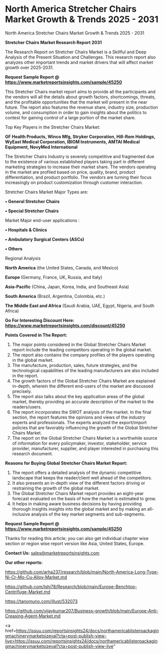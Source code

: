 # North America Stretcher Chairs Market Growth & Trends 2025 - 2031
 North America Stretcher Chairs Market Growth & Trends 2025 - 2031

<strong>Stretcher Chairs Market Research Report 2031</strong>

The Research Report on Stretcher Chairs Market is a Skillful and Deep Analysis of the Present Situation and Challenges. This research report also analyzes other important trends and market drivers that will affect market growth over 2025-2031.

<strong>Request Sample Report @ <a href=https://www.marketreportsinsights.com/sample/45250>https://www.marketreportsinsights.com/sample/45250</a></strong>

This Stretcher Chairs market report aims to provide all the participants and the vendors will all the details about growth factors, shortcomings, threats, and the profitable opportunities that the market will present in the near future. The report also features the revenue share, industry size, production volume, and consumption in order to gain insights about the politics to contest for gaining control of a large portion of the market share.

Top Key Players in the Stretcher Chairs Market:

<strong>GF Health Products, Winco Mfg, Stryker Corporation, Hill-Rom Holdings, WyEast Medical Corporation, IBIOM Instruments, AMTAI Medical Equipment, NovyMed International</strong>

The Stretcher Chairs Industry is severely competitive and fragmented due to the existence of various established players taking part in different marketing strategies to increase their market share. The vendors operating in the market are profiled based on price, quality, brand, product differentiation, and product portfolio. The vendors are turning their focus increasingly on product customization through customer interaction.

Stretcher Chairs Market Major Types are:

<strong>•  General Stretcher Chairs

•  Special Stretcher Chairs</strong>

Market Major end-user applications :

<strong>•  Hospitals & Clinics

•  Ambulatory Surgical Centers (ASCs)

•  Others</strong>

Regional Analysis

</u><strong><b>North America</b></strong> (the United States, Canada, and Mexico)

<strong><b>Europe </b></strong>(Germany, France, UK, Russia, and Italy)

<strong><b>Asia-Pacific</b></strong> (China, Japan, Korea, India, and Southeast Asia)

<strong><b>South America</b></strong> (Brazil, Argentina, Colombia, etc.)

<strong><b>The Middle East and Africa</b></strong> (Saudi Arabia, UAE, Egypt, Nigeria, and South Africa)

<strong>Go For Interesting Discount Here: <a href=https://www.marketreportsinsights.com/discount/45250>https://www.marketreportsinsights.com/discount/45250</a></strong>

<strong>Points Covered in The Report:</strong>
<ol>
  <li>The major points considered in the Global Stretcher Chairs Market report include the leading competitors operating in the global market.</li>
  <li>The report also contains the company profiles of the players operating in the global market.</li>
  <li>The manufacture, production, sales, future strategies, and the technological capabilities of the leading manufacturers are also included in the report.</li>
  <li>The growth factors of the Global Stretcher Chairs Market are explained in-depth, wherein the different end-users of the market are discussed precisely.</li>
  <li>The report also talks about the key application areas of the global market, thereby providing an accurate description of the market to the readers/users.</li>
  <li>The report incorporates the SWOT analysis of the market. In the final section, the report features the opinions and views of the industry experts and professionals. The experts analyzed the export/import policies that are favorably influencing the growth of the Global Stretcher Chairs Market.</li>
  <li>The report on the Global Stretcher Chairs Market is a worthwhile source of information for every policymaker, investor, stakeholder, service provider, manufacturer, supplier, and player interested in purchasing this research document.</li>
</ol>
<strong>Reasons for Buying Global Stretcher Chairs Market Report:</strong>

<ol>
  <li>The report offers a detailed analysis of the dynamic competitive landscape that keeps the reader/client well ahead of the competitors.</li>
  <li>It also presents an in-depth view of the different factors driving or restraining the growth of the global market.</li>
  <li>The Global Stretcher Chairs Market report provides an eight-year forecast evaluated on the basis of how the market is estimated to grow.</li>
  <li>It helps in making aware business decisions by having providing thorough insights insights into the global market and by making an all-inclusive analysis of the key market segments and sub-segments.</li>
</ol>
<strong>Request Sample Report @ <a href=https://www.marketreportsinsights.com/sample/45250>https://www.marketreportsinsights.com/sample/45250</a></strong>


Thanks for reading this article; you can also get individual chapter wise section or region wise report version like Asia, United States, Europe.

<strong>Contact Us:</strong>
sales@marketreportsinsights.com

<strong>Our other reports:</strong>

<a href=https://github.com/arha237/research/blob/main/North-America-Long-Type-Ni-Cr-Mo-Cu-Alloy-Market.md>https://github.com/arha237/research/blob/main/North-America-Long-Type-Ni-Cr-Mo-Cu-Alloy-Market.md</a>

<a href=https://github.com/Ishi78/Research/blob/main/Europe-Benchtop-Centrifuge-Market.md>https://github.com/Ishi78/Research/blob/main/Europe-Benchtop-Centrifuge-Market.md</a>

<a href=https://tanomuno.com/illust/532073>https://tanomuno.com/illust/532073</a>

<a href=https://github.com/vijaykumar207/Business-growth/blob/main/Europe-Anti-Creasing-Agent-Market.md>https://github.com/vijaykumar207/Business-growth/blob/main/Europe-Anti-Creasing-Agent-Market.md</a>

<a href=https://issuu.com/reportsinsights24/docs/northamericablisterpackagingmachinerymarketsizeval?cta=post-publish-view-live>https://issuu.com/reportsinsights24/docs/northamericablisterpackagingmachinerymarketsizeval?cta=post-publish-view-live</a>"
